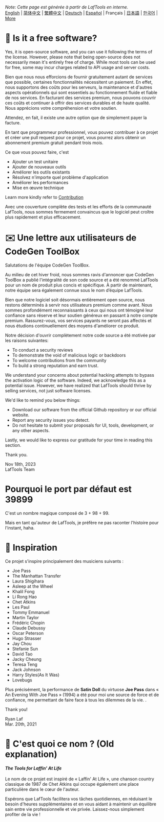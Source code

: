 <i>Note: Cette page est générée à partir de LafTools en interne.</i> <br/> [English](/docs/en_US/FAQ.md)  |  [简体中文](/docs/zh_CN/FAQ.md)  |  [繁體中文](/docs/zh_HK/FAQ.md)  |  [Deutsch](/docs/de/FAQ.md)  |  [Español](/docs/es/FAQ.md)  |  Français  |  [日本語](/docs/ja/FAQ.md)  |  [한국어](/docs/ko/FAQ.md) | [More](/docs/) <br/>

# 🙋 Is it a free software?

Yes, it is open-source software, and you can use it following the terms of the license. However, please note that being open-source does not necessarily mean it's entirely free of charge. While most tools can be used for free, some may incur charges related to API usage and server costs.

Bien que nous nous efforcions de fournir gratuitement autant de services que possible, certaines fonctionnalités nécessitent un paiement. En effet, nous supportons des coûts pour les serveurs, la maintenance et d'autres aspects opérationnels qui sont essentiels au fonctionnement fluide et fiable de nos services. En facturant des services premium, nous pouvons couvrir ces coûts et continuer à offrir des services durables et de haute qualité. Nous apprécions votre compréhension et votre soutien.

Attendez, en fait, il existe une autre option que de simplement payer la facture.

En tant que programmeur professionnel, vous pouvez contribuer à ce projet et créer une pull request pour ce projet, vous pourrez alors obtenir un abonnement premium gratuit pendant trois mois.

Ce que vous pouvez faire, c'est

- Ajouter un test unitaire
- Ajouter de nouveaux outils
- Améliorer les outils existants
- Résolvez n'importe quel problème d'application
- Améliorer les performances
- Mise en œuvre technique

Learn more kindly refer to [Contribution](CONTRIBUTION.md)

Avec une couverture complète des tests et les efforts de la communauté LafTools, nous sommes fermement convaincus que le logiciel peut croître plus rapidement et plus efficacement.

# ✉️ Une lettre aux utilisateurs de CodeGen ToolBox

Salutations de l'équipe CodeGen ToolBox.

Au milieu de cet hiver froid, nous sommes ravis d'annoncer que CodeGen ToolBox a publié l'intégralité de son code source et a été renommé LafTools pour un nom de produit plus concis et spécifique. À partir de maintenant, notre équipe sera également connue sous le nom d’équipe LafTools.

Bien que notre logiciel soit désormais entièrement open source, nous restons déterminés à servir nos utilisateurs premium comme avant. Nous sommes profondément reconnaissants à ceux qui nous ont témoigné leur confiance sans réserve et leur soutien généreux en passant à notre compte premium. Rassurez-vous, vos services payants ne seront pas affectés et nous étudions continuellement des moyens d'améliorer ce produit.

Notre décision d'ouvrir complètement notre code source a été motivée par les raisons suivantes:

- To conduct a security reviews
- To demonstrate the void of malicious logic or backdoors
- To welcome contributions from the community
- To build a strong reputation and earn trust.

We understand your concerns about potential hacking attempts to bypass the activation logic of the software. Indeed, we acknowledge this as a potential issue. However, we have realized that LafTools should thrive by selling services, not just software licenses.

We'd like to remind you below things:

- Download our software from the official Github repository or our official website.
- Report any security issues you detect.
- Do not hesitate to submit your proposals for UI, tools, development, or any other aspects.

Lastly, we would like to express our gratitude for your time in reading this section.

Thank you.

Nov 18th, 2023  
LafTools Team

# Pourquoi le port par défaut est 39899

C'est un nombre magique composé de 3 + 98 + 99.

Mais en tant qu'auteur de LafTools, je préfère ne pas raconter l'histoire pour l'instant, haha.

# 🎷 Inspiration

Ce projet s'inspire principalement des musiciens suivants :

- Joe Pass
- The Manhattan Transfer
- Laura Shigihara
- Asleep at the Wheel
- Khalil Fong
- Li Rong Hao
- Chet Atkins
- Les Paul
- Tommy Emmanuel
- Martin Taylor
- Frédéric Chopin
- Claude Debussy
- Oscar Peterson
- Hugo Strasser
- Jay Chou
- Stefanie Sun
- David Tao
- Jacky Cheung
- Teresa Teng
- Jack Johnson
- Harry Styles(As It Was)
- Lovebugs

Plus précisément, la performance de **Satin Doll** du virtuose **Joe Pass** dans « An Evening With Joe Pass » (1994) a été pour moi une source de force et de confiance, me permettant de faire face à tous les dilemmes de la vie. .

Thank you!

Ryan Laf  
Mar. 20th, 2021

# 🌱 C'est quoi ce nom ? (Old explanation)

#### _The Tools for Laffin' At Life_

Le nom de ce projet est inspiré de « Laffin' At Life », une chanson country classique de 1987 de Chet Atkins qui occupe également une place particulière dans le cœur de l'auteur.

Espérons que LafTools facilitera vos tâches quotidiennes, en réduisant le besoin d'heures supplémentaires et en vous aidant à maintenir un équilibre sain entre vie professionnelle et vie privée. Laissez-nous simplement profiter de la vie !
